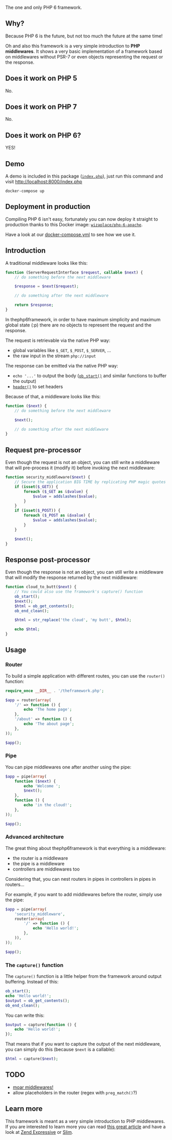 The one and only PHP 6 framework.

## Why?

Because PHP 6 is the future, but not too much the future at the same time!

Oh and also this framework is a very simple introduction to **PHP middlewares**. It shows a very basic implementation of a framework based on middlewares without PSR-7 or even objects representing the request or the response.

## Does it work on PHP 5

No.

## Does it work on PHP 7

No.

## Does it work on PHP 6?

YES!

## Demo

A demo is included in this package ([`index.php`](index.php)), just run this command and visit [http://localhost:8000/index.php](http://localhost:8000/index.php)

```
docker-compose up
```

## Deployment in production

Compiling PHP 6 isn't easy, fortunately you can now deploy it straight to production thanks to this Docker image: [`wizaplace/php-6-apache`](https://github.com/wizaplace/docker-php-6-apache).

Have a look at our [docker-compose.yml](docker-compose.yml) to see how we use it.

## Introduction

A traditional middleware looks like this:

```php
function (ServerRequestInterface $request, callable $next) {
    // do something before the next middleware

    $response = $next($request);

    // do something after the next middleware

    return $response;
}
```

In thephp6framework, in order to have maximum simplicity and maximum global state (:p) there are no objects to represent the request and the response.

The request is retrievable via the native PHP way:

- global variables like `$_GET`, `$_POST`, `$_SERVER`, …
- the raw input in the stream `php://input`

The response can be emitted via the native PHP way:

- `echo '...'` to output the body ([`ob_start()`](http://php.net/manual/fr/function.ob-start.php) and similar functions to buffer the output)
- [`header()`](http://php.net/manual/fr/function.header.php) to set headers

Because of that, a middleware looks like this:

```php
function ($next) {
    // do something before the next middleware

    $next();

    // do something after the next middleware
}
```

## Request pre-processor

Even though the request is not an object, you can still write a middleware that will pre-process it (modify it) before invoking the next middleware:

```php
function security_middleware($next) {
    // Secure the application BIG TIME by replicating PHP magic quotes
    if (isset($_GET)) {
        foreach ($_GET as &$value) {
            $value = addslashes($value);
        }
    }
    if (isset($_POST)) {
        foreach ($_POST as &$value) {
            $value = addslashes($value);
        }
    }

    $next();
}
```

## Response post-processor

Even though the response is not an object, you can still write a middleware that will modify the response returned by the next middleware:

```php
function cloud_to_butt($next) {
    // You could also use the framework's capture() function
    ob_start();
    $next();
    $html = ob_get_contents();
    ob_end_clean();

    $html = str_replace('the cloud', 'my butt', $html);

    echo $html;
}
```

## Usage

### Router

To build a simple application with different routes, you can use the `router()` function:

```php
require_once __DIR__ . '/theframework.php';

$app = router(array(
    '/' => function () {
        echo 'The home page';
    },
    '/about' => function () {
        echo 'The about page';
    },
));

$app();
```

### Pipe

You can pipe middlewares one after another using the pipe:

```php
$app = pipe(array(
    function ($next) {
        echo 'Welcome ';
        $next();
    },
    function () {
        echo 'in the cloud!';
    },
));

$app();
```

### Advanced architecture

The great thing about thephp6framework is that everything is a middleware:

- the router is a middleware
- the pipe is a middleware
- controllers are middlewares too

Considering that, you can nest routers in pipes in controllers in pipes in routers…

For example, if you want to add middlewares before the router, simply use the pipe:

```php
$app = pipe(array(
    'security_middleware',
    router(array(
        '/' => function () {
            echo 'Hello world!';
        },
    )),
));

$app();
```

### The `capture()` function

The `capture()` function is a little helper from the framework around output buffering. Instead of this:

```php
ob_start();
echo 'Hello world!';
$output = ob_get_contents();
ob_end_clean();
```

You can write this:

```php
$output = capture(function () {
    echo 'Hello world!';
});
```

That means that if you want to capture the output of the next middleware, you can simply do this (because `$next` is a callable):

```php
$html = capture($next);
```

## TODO

- [moar middlewares!](https://github.com/wizacha/thephp6framework/blob/master/theframework.php#L65-L65)
- allow placeholders in the router (regex with `preg_match()`?)

## Learn more

This framework is meant as a very simple introduction to PHP middlewares. If you are interested to learn more you can read [this great article](https://mwop.net/blog/2015-01-08-on-http-middleware-and-psr-7.html) and have a look at [Zend Expressive](https://zendframework.github.io/zend-expressive/) or [Slim](http://www.slimframework.com/).

